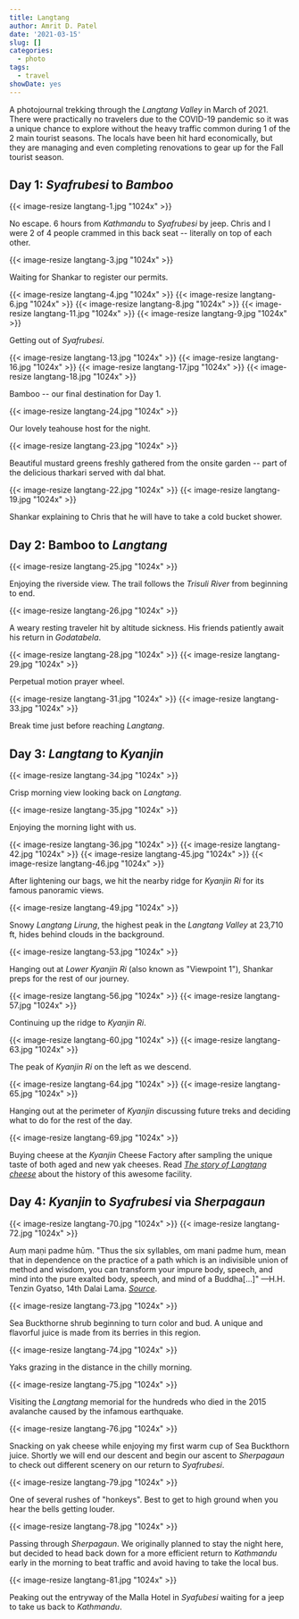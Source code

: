 ```yaml
---
title: Langtang
author: Amrit D. Patel
date: '2021-03-15'
slug: []
categories:
  - photo
tags:
  - travel
showDate: yes
---
```


A photojournal trekking through the _Langtang Valley_ in March of 2021. There were practically no travelers due to the COVID-19 pandemic so it was a unique chance to explore without the heavy traffic common during 1 of the 2 main tourist seasons. The locals have been hit hard economically, but they are managing and even completing renovations to gear up for the Fall tourist season.

## Day 1: _Syafrubesi_ to _Bamboo_

{{< image-resize langtang-1.jpg "1024x" >}}

No escape. 6 hours from _Kathmandu_ to _Syafrubesi_ by jeep. Chris and I were 2 of 4 people crammed in this back seat -- literally on top of each other.

{{< image-resize langtang-3.jpg "1024x" >}}

Waiting for Shankar to register our permits.

{{< image-resize langtang-4.jpg "1024x" >}}
{{< image-resize langtang-6.jpg "1024x" >}}
{{< image-resize langtang-8.jpg "1024x" >}}
{{< image-resize langtang-11.jpg "1024x" >}}
{{< image-resize langtang-9.jpg "1024x" >}}

Getting out of _Syafrubesi_.

{{< image-resize langtang-13.jpg "1024x" >}}
{{< image-resize langtang-16.jpg "1024x" >}}
{{< image-resize langtang-17.jpg "1024x" >}}
{{< image-resize langtang-18.jpg "1024x" >}}

Bamboo -- our final destination for Day 1.

{{< image-resize langtang-24.jpg "1024x" >}}

Our lovely teahouse host for the night.

{{< image-resize langtang-23.jpg "1024x" >}}

Beautiful mustard greens freshly gathered from the onsite garden -- part of the delicious tharkari served with dal bhat.

{{< image-resize langtang-22.jpg "1024x" >}}
{{< image-resize langtang-19.jpg "1024x" >}}

Shankar explaining to Chris that he will have to take a cold bucket shower.

## Day 2: Bamboo to _Langtang_

{{< image-resize langtang-25.jpg "1024x" >}}

Enjoying the riverside view. The trail follows the _Trisuli River_ from beginning to end.

{{< image-resize langtang-26.jpg "1024x" >}}

A weary resting traveler hit by altitude sickness. His friends patiently await his return in _Godatabela_.

{{< image-resize langtang-28.jpg "1024x" >}}
{{< image-resize langtang-29.jpg "1024x" >}}

Perpetual motion prayer wheel.

{{< image-resize langtang-31.jpg "1024x" >}}
{{< image-resize langtang-33.jpg "1024x" >}}

Break time just before reaching _Langtang_.

## Day 3: _Langtang_ to _Kyanjin_

{{< image-resize langtang-34.jpg "1024x" >}}

Crisp morning view looking back on _Langtang_.

{{< image-resize langtang-35.jpg "1024x" >}}

Enjoying the morning light with us.

{{< image-resize langtang-36.jpg "1024x" >}}
{{< image-resize langtang-42.jpg "1024x" >}}
{{< image-resize langtang-45.jpg "1024x" >}}
{{< image-resize langtang-46.jpg "1024x" >}}

After lightening our bags, we hit the nearby ridge for _Kyanjin Ri_ for its famous panoramic views.

{{< image-resize langtang-49.jpg "1024x" >}}

Snowy _Langtang Lirung_, the highest peak in the _Langtang Valley_ at 23,710 ft, hides behind clouds in the background.
 
{{< image-resize langtang-53.jpg "1024x" >}}

Hanging out at _Lower Kyanjin Ri_ (also known as "Viewpoint 1"), Shankar preps for the rest of our journey.

{{< image-resize langtang-56.jpg "1024x" >}}
{{< image-resize langtang-57.jpg "1024x" >}}

Continuing up the ridge to _Kyanjin Ri_.

{{< image-resize langtang-60.jpg "1024x" >}}
{{< image-resize langtang-63.jpg "1024x" >}}

The peak of _Kyanjin Ri_ on the left as we descend.

{{< image-resize langtang-64.jpg "1024x" >}}
{{< image-resize langtang-65.jpg "1024x" >}}

Hanging out at the perimeter of _Kyanjin_ discussing future treks and deciding what to do for the rest of the day.

{{< image-resize langtang-69.jpg "1024x" >}}

Buying cheese at the _Kyanjin_ Cheese Factory after sampling the unique taste of both aged and new yak cheeses. Read [_The story of Langtang cheese_](https://www.nepalitimes.com/banner/the-story-of-langtang-cheese/) about the history of this awesome facility.

## Day 4: _Kyanjin_ to _Syafrubesi_ via _Sherpagaun_

{{< image-resize langtang-70.jpg "1024x" >}}
{{< image-resize langtang-72.jpg "1024x" >}}

Auṃ maṇi padme hūṃ. "Thus the six syllables, om mani padme hum, mean that in dependence on the practice of a path which is an indivisible union of method and wisdom, you can transform your impure body, speech, and mind into the pure exalted body, speech, and mind of a Buddha[...]" —H.H. Tenzin Gyatso, 14th Dalai Lama. [_Source_](https://en.wikipedia.org/wiki/Om_mani_padme_hum).

{{< image-resize langtang-73.jpg "1024x" >}}

Sea Buckthorne shrub beginning to turn color and bud. A unique and flavorful juice is made from its berries in this region.

{{< image-resize langtang-74.jpg "1024x" >}}

Yaks grazing in the distance in the chilly morning.

{{< image-resize langtang-75.jpg "1024x" >}}

Visiting the _Langtang_ memorial for the hundreds who died in the 2015 avalanche caused by the infamous earthquake.

{{< image-resize langtang-76.jpg "1024x" >}}

Snacking on yak cheese while enjoying my first warm cup of Sea Buckthorn juice. Shortly we will end our descent and begin our ascent to _Sherpagaun_ to check out different scenery on our return to _Syafrubesi_.

{{< image-resize langtang-79.jpg "1024x" >}}

One of several rushes of "honkeys". Best to get to high ground when you hear the bells getting louder.

{{< image-resize langtang-78.jpg "1024x" >}}

Passing through _Sherpagaun_. We originally planned to stay the night here, but decided to head back down for a more efficient return to _Kathmandu_ early in the morning to beat traffic and avoid having to take the local bus.

{{< image-resize langtang-81.jpg "1024x" >}}

Peaking out the entryway of the Malla Hotel in _Syafubesi_ waiting for a jeep to take us back to _Kathmandu_.